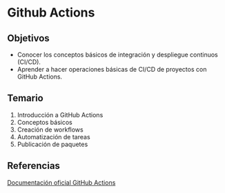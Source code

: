 # Github Actions

## Objetivos

- Conocer los conceptos básicos de integración y despliegue continuos (CI/CD).
- Aprender a hacer operaciones básicas de CI/CD de proyectos con GitHub Actions.

## Temario

1. Introducción a GitHub Actions
2. Conceptos básicos
3. Creación de workflows
4. Automatización de tareas
5. Publicación de paquetes


## Referencias

[Documentación oficial GitHub Actions](https://docs.github.com/es/actions)
